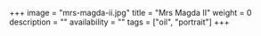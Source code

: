 +++
image = "mrs-magda-ii.jpg"
title = "Mrs Magda II"
weight = 0
description = ""
availability = ""
tags = ["oil", "portrait"]
+++
